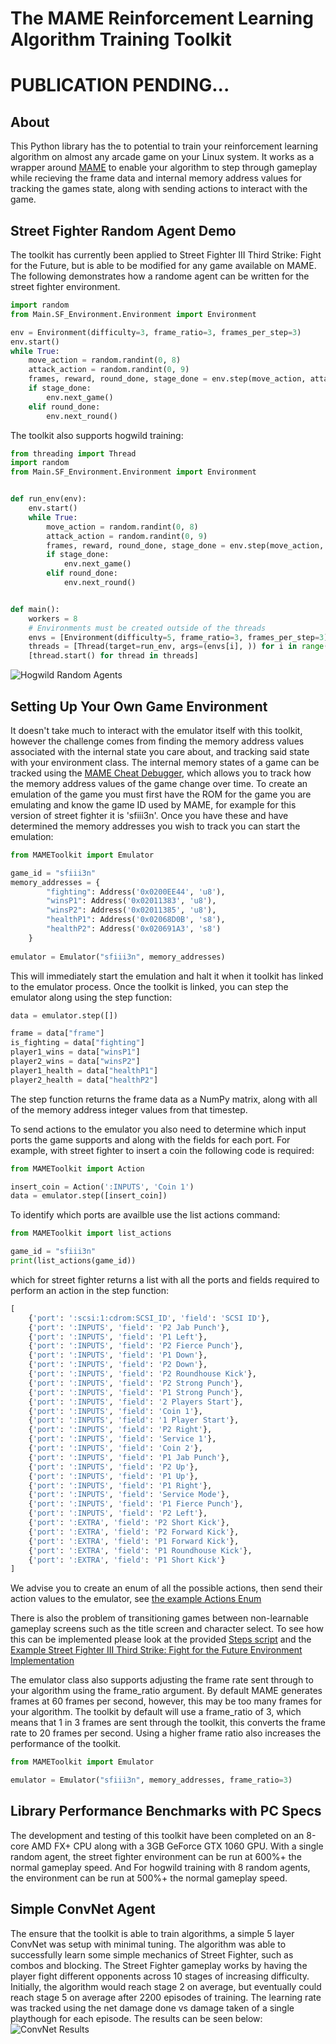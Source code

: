 # The MAME Reinforcement Learning Algorithm Training Toolkit
# PUBLICATION PENDING...

## About
This Python library has the to potential to train your reinforcement learning algorithm on almost any arcade game on your Linux system. It works as a wrapper around [MAME](http://mamedev.org/) to enable your algorithm to step through gameplay while recieving the frame data and internal memory address values for tracking the games state, along with sending actions to interact with the game.

## Street Fighter Random Agent Demo
The toolkit has currently been applied to Street Fighter III Third Strike: Fight for the Future, but is able to be modified for any game available on MAME. The following demonstrates how a randome agent can be written for the street fighter environment.
```python
import random
from Main.SF_Environment.Environment import Environment

env = Environment(difficulty=3, frame_ratio=3, frames_per_step=3)
env.start()
while True:
    move_action = random.randint(0, 8)
    attack_action = random.randint(0, 9)
    frames, reward, round_done, stage_done = env.step(move_action, attack_action)
    if stage_done:
        env.next_game()
    elif round_done:
        env.next_round()
```

The toolkit also supports hogwild training:
```Python
from threading import Thread
import random
from Main.SF_Environment.Environment import Environment


def run_env(env):
    env.start()
    while True:
        move_action = random.randint(0, 8)
        attack_action = random.randint(0, 9)
        frames, reward, round_done, stage_done = env.step(move_action, attack_action)
        if stage_done:
            env.next_game()
        elif round_done:
            env.next_round()


def main():
    workers = 8
    # Environments must be created outside of the threads
    envs = [Environment(difficulty=5, frame_ratio=3, frames_per_step=3) for i in range(workers)]
    threads = [Thread(target=run_env, args=(envs[i], )) for i in range(workers)]
    [thread.start() for thread in threads]
```

![](https://raw.githubusercontent.com/BombayCinema/MAMEToolkit/master/hogwild3.gif "Hogwild Random Agents")

## Setting Up Your Own Game Environment
It doesn't take much to interact with the emulator itself with this toolkit, however the challenge comes from finding the memory address values associated with the internal state you care about, and tracking said state with your environment class.
The internal memory states of a game can be tracked using the [MAME Cheat Debugger](http://docs.mamedev.org/debugger/cheats.html), which allows you to track how the memory address values of the game change over time.
To create an emulation of the game you must first have the ROM for the game you are emulating and know the game ID used by MAME, for example for this version of street fighter it is 'sfiii3n'. Once you have these and have determined the memory addresses you wish to track you can start the emulation:
```python
from MAMEToolkit import Emulator

game_id = "sfiii3n"
memory_addresses = {
        "fighting": Address('0x0200EE44', 'u8'),
        "winsP1": Address('0x02011383', 'u8'),
        "winsP2": Address('0x02011385', 'u8'),
        "healthP1": Address('0x02068D0B', 's8'),
        "healthP2": Address('0x020691A3', 's8')
    }
    
emulator = Emulator("sfiii3n", memory_addresses)
```
This will immediately start the emulation and halt it when it toolkit has linked to the emulator process. Once the toolkit is linked, you can step the emulator along using the step function:
```python
data = emulator.step([])

frame = data["frame"]
is_fighting = data["fighting"]
player1_wins = data["winsP1"]
player2_wins = data["winsP2"]
player1_health = data["healthP1"]
player2_health = data["healthP2"]
```
The step function returns the frame data as a NumPy matrix, along with all of the memory address integer values from that timestep.

To send actions to the emulator you also need to determine which input ports the game supports and along with the fields for each port. For example, with street fighter to insert a coin the following code is required:
```python
from MAMEToolkit import Action

insert_coin = Action(':INPUTS', 'Coin 1')
data = emulator.step([insert_coin])
```
To identify which ports are availble use the list actions command:
```python
from MAMEToolkit import list_actions

game_id = "sfiii3n"
print(list_actions(game_id))
```
which for street fighter returns a list with all the ports and fields required to perform an action in the step function:
```python
[
    {'port': ':scsi:1:cdrom:SCSI_ID', 'field': 'SCSI ID'}, 
    {'port': ':INPUTS', 'field': 'P2 Jab Punch'}, 
    {'port': ':INPUTS', 'field': 'P1 Left'}, 
    {'port': ':INPUTS', 'field': 'P2 Fierce Punch'}, 
    {'port': ':INPUTS', 'field': 'P1 Down'}, 
    {'port': ':INPUTS', 'field': 'P2 Down'}, 
    {'port': ':INPUTS', 'field': 'P2 Roundhouse Kick'}, 
    {'port': ':INPUTS', 'field': 'P2 Strong Punch'}, 
    {'port': ':INPUTS', 'field': 'P1 Strong Punch'}, 
    {'port': ':INPUTS', 'field': '2 Players Start'}, 
    {'port': ':INPUTS', 'field': 'Coin 1'}, 
    {'port': ':INPUTS', 'field': '1 Player Start'}, 
    {'port': ':INPUTS', 'field': 'P2 Right'}, 
    {'port': ':INPUTS', 'field': 'Service 1'}, 
    {'port': ':INPUTS', 'field': 'Coin 2'}, 
    {'port': ':INPUTS', 'field': 'P1 Jab Punch'}, 
    {'port': ':INPUTS', 'field': 'P2 Up'}, 
    {'port': ':INPUTS', 'field': 'P1 Up'}, 
    {'port': ':INPUTS', 'field': 'P1 Right'}, 
    {'port': ':INPUTS', 'field': 'Service Mode'}, 
    {'port': ':INPUTS', 'field': 'P1 Fierce Punch'}, 
    {'port': ':INPUTS', 'field': 'P2 Left'}, 
    {'port': ':EXTRA', 'field': 'P2 Short Kick'}, 
    {'port': ':EXTRA', 'field': 'P2 Forward Kick'}, 
    {'port': ':EXTRA', 'field': 'P1 Forward Kick'}, 
    {'port': ':EXTRA', 'field': 'P1 Roundhouse Kick'}, 
    {'port': ':EXTRA', 'field': 'P1 Short Kick'}
]
```
We advise you to create an enum of all the possible actions, then send their action values to the emulator, see [the example Actions Enum](https://github.com/BombayCinema/MAMEToolkit/blob/master/Actions.py)

There is also the problem of transitioning games between non-learnable gameplay screens such as the title screen and character select. To see how this can be implemented please look at the provided [Steps script](https://github.com/BombayCinema/MAMEToolkit/blob/master/Steps.py) and the [Example Street Fighter III Third Strike: Fight for the Future Environment Implementation](https://github.com/BombayCinema/MAMEToolkit/blob/master/Environment.py)

The emulator class also supports adjusting the frame rate sent through to your algorithm using the frame_ratio argument. By default MAME generates frames at 60 frames per second, however, this may be too many frames for your algorithm. The toolkit by default will use a frame_ratio of 3, which means that 1 in 3 frames are sent through the toolkit, this converts the frame rate to 20 frames per second. Using a higher frame ratio also increases the performance of the toolkit.
```Python
from MAMEToolkit import Emulator

emulator = Emulator("sfiii3n", memory_addresses, frame_ratio=3)
```

## Library Performance Benchmarks with PC Specs
The development and testing of this toolkit have been completed on an 8-core AMD FX+ CPU along with a 3GB GeForce GTX 1060 GPU.
With a single random agent, the street fighter environment can be run at 600%+ the normal gameplay speed. And For hogwild training with 8 random agents, the environment can be run at 500%+ the normal gameplay speed.

## Simple ConvNet Agent
The ensure that the toolkit is able to train algorithms, a simple 5 layer ConvNet was setup with minimal tuning. The algorithm was able to successfully learn some simple mechanics of Street Fighter, such as combos and blocking. The Street Fighter gameplay works by having the player fight different opponents across 10 stages of increasing difficulty. Initially, the algorithm would reach stage 2 on average, but eventually could reach stage 5 on average after 2200 episodes of training. The learning rate was tracked using the net damage done vs damage taken of a single playthough for each episode. The results can be seen below:
![](https://raw.githubusercontent.com/BombayCinema/MAMEToolkit/master/chart.png "ConvNet Results")


